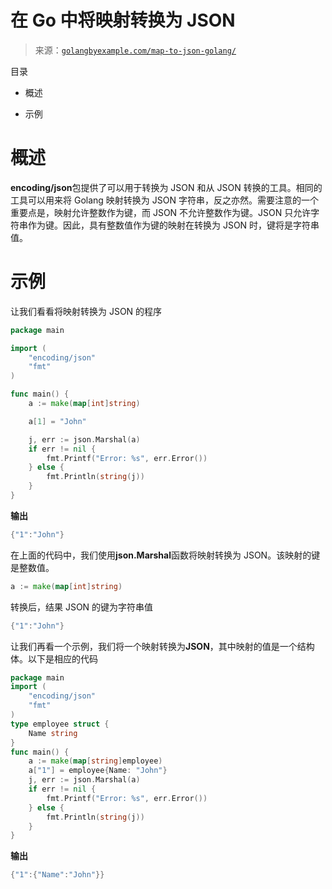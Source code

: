 <!--yml

类别: 未分类

日期: 2024-10-13 06:33:14

-->

# 在 Go 中将映射转换为 JSON

> 来源：[`golangbyexample.com/map-to-json-golang/`](https://golangbyexample.com/map-to-json-golang/)

目录

+   概述

+   示例

# **概述**

**encoding/json**包提供了可以用于转换为 JSON 和从 JSON 转换的工具。相同的工具可以用来将 Golang 映射转换为 JSON 字符串，反之亦然。需要注意的一个重要点是，映射允许整数作为键，而 JSON 不允许整数作为键。JSON 只允许字符串作为键。因此，具有整数值作为键的映射在转换为 JSON 时，键将是字符串值。

# **示例**

让我们看看将映射转换为 JSON 的程序

```go
package main

import (
	"encoding/json"
	"fmt"
)

func main() {
	a := make(map[int]string)

	a[1] = "John"

	j, err := json.Marshal(a)
	if err != nil {
		fmt.Printf("Error: %s", err.Error())
	} else {
		fmt.Println(string(j))
	}
}
```

**输出**

```go
{"1":"John"}
```

在上面的代码中，我们使用**json.Marshal**函数将映射转换为 JSON。该映射的键是整数值。

```go
a := make(map[int]string)
```

转换后，结果 JSON 的键为字符串值

```go
{"1":"John"}
```

让我们再看一个示例，我们将一个映射转换为**JSON**，其中映射的值是一个结构体。以下是相应的代码

```go
package main
import (
    "encoding/json"
    "fmt"
)
type employee struct {
    Name string
}
func main() {
    a := make(map[string]employee)
    a["1"] = employee{Name: "John"}
    j, err := json.Marshal(a)
    if err != nil {
        fmt.Printf("Error: %s", err.Error())
    } else {
        fmt.Println(string(j))
    }
}
```

**输出**

```go
{"1":{"Name":"John"}}
```


